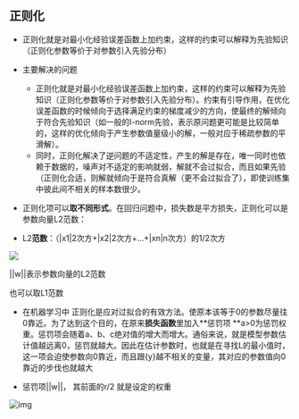 ## 正则化

- 正则化就是对最小化经验误差函数上加约束，这样的约束可以解释为先验知识（正则化参数等价于对参数引入先验分布）

- 主要解决的问题
  - 正则化就是对最小化经验误差函数上加约束，这样的约束可以解释为先验知识（正则化参数等价于对参数引入先验分布）。约束有引导作用，在优化误差函数的时候倾向于选择满足约束的梯度减少的方向，使最终的解倾向于符合先验知识（如一般的l-norm先验，表示原问题更可能是比较简单的，这样的优化倾向于产生参数值量级小的解，一般对应于稀疏参数的平滑解）。
  - 同时，正则化解决了逆问题的不适定性，产生的解是存在，唯一同时也依赖于数据的，噪声对不适定的影响就弱，解就不会过拟合，而且如果先验（正则化合适，则解就倾向于是符合真解（更不会过拟合了），即使训练集中彼此间不相关的样本数很少。



- 正则化项可以**取不同形式**。在回归问题中，损失数是平方损失，正则化可以是参数向量L2范数：

- L2**范数**：（|x1|2次方+|x2|2次方+...+|xn|n次方）的1/2次方



![](https://s2.loli.net/2022/05/21/efLGO7qCsBSbcjW.png)

||w||表示参数向量的L2范数

也可以取L1范数

- 在机器学习中 正则化是应对过拟合的有效方法。使原本该等于0的参数尽量往0靠近。为了达到这个目的，在原来**损失函数**里加入**惩罚项 **a>0为惩罚权重。惩罚项会随着a、b、c绝对值的增大而增大。通俗来说，就是模型参数估计值越远离0，惩罚就越大。因此在估计参数时，也就是在寻找L的最小值时，这一项会迫使参数向0靠近，而且跟{y}越不相关的变量，其对应的参数值向0靠近的步伐也就越大

- 惩罚项||w||， 其前面的r/2 就是设定的权重

![img](https://s2.loli.net/2022/05/21/Qbh1zGgKq84RoIf.png)